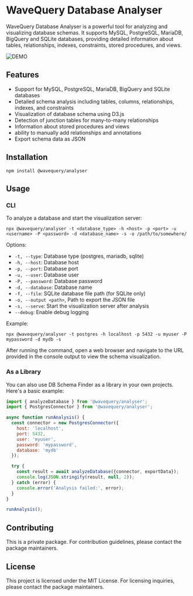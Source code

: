 # WaveQuery Database Analyser

WaveQuery Database Analyser is a powerful tool for analyzing and visualizing database schemas. It supports MySQL, PostgreSQL, MariaDB, BigQuery and SQLite databases, providing detailed information about tables, relationships, indexes, constraints, stored procedures, and views.

![DEMO](https://i.giphy.com/media/v1.Y2lkPTc5MGI3NjExYzVpM2xkc2NudnB5ZzE0eXlucHB2dTAwM3VwcjZ6eW92YzU0dXMyNCZlcD12MV9pbnRlcm5hbF9naWZfYnlfaWQmY3Q9Zw/FK1avllDK14VPt9RnY/giphy.gif)

## Features

- Support for MySQL, PostgreSQL, MariaDB, BigQuery and SQLite databases
- Detailed schema analysis including tables, columns, relationships, indexes, and constraints
- Visualization of database schema using D3.js
- Detection of junction tables for many-to-many relationships
- Information about stored procedures and views
- ability to manually add relationships and annotations
- Export schema data as JSON

## Installation

```
npm install @wavequery/analyser
```

## Usage

### CLI

To analyze a database and start the visualization server:

```
npx @wavequery/analyser -t <database_type> -h <host> -p <port> -u <username> -P <password> -d <database_name> -s -o /path/to/somewhere/
```

Options:
- `-t, --type`: Database type (postgres, mariadb, sqlite)
- `-h, --host`: Database host
- `-p, --port`: Database port
- `-u, --user`: Database user
- `-P, --password`: Database password
- `-d, --database`: Database name
- `-f, --file`: SQLite database file path (for SQLite only)
- `-o, --output <path>`, Path to export the JSON file
- `-s, --serve`: Start the visualization server after analysis
- `--debug`: Enable debug logging

Example:
```
npx @wavequery/analyser -t postgres -h localhost -p 5432 -u myuser -P mypassword -d mydb -s
```

After running the command, open a web browser and navigate to the URL provided in the console output to view the schema visualization.

### As a Library

You can also use DB Schema Finder as a library in your own projects. Here's a basic example:

```javascript
import { analyzeDatabase } from '@wavequery/analyser';
import { PostgresConnector } from '@wavequery/analyser';

async function runAnalysis() {
  const connector = new PostgresConnector({
    host: 'localhost',
    port: 5432,
    user: 'myuser',
    password: 'mypassword',
    database: 'mydb'
  });

  try {
    const result = await analyzeDatabase({connector, exportData});
    console.log(JSON.stringify(result, null, 2));
  } catch (error) {
    console.error('Analysis failed:', error);
  }
}

runAnalysis();
```

## Contributing

This is a private package. For contribution guidelines, please contact the package maintainers.

## License

This project is licensed under the MIT License.
For licensing inquiries, please contact the package maintainers.
